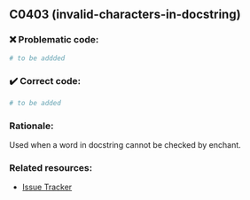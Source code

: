 ## C0403 (invalid-characters-in-docstring)

### :x: Problematic code:

```python
# to be addded
```

### :heavy_check_mark: Correct code:

```python
# to be added
```

### Rationale:

Used when a word in docstring cannot be checked by enchant.

### Related resources:

- [Issue Tracker](https://github.com/PyCQA/pylint/issues?q=is%3Aissue+%22invalid-characters-in-docstring%22+OR+%22C0403%22)
